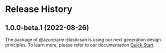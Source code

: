 # Release History
    
## 1.0.0-beta.1 (2022-08-26)

The package of @azure/arm-elasticsan is using our next generation design principles. To learn more, please refer to our documentation [Quick Start](https://aka.ms/js-track2-quickstart).
